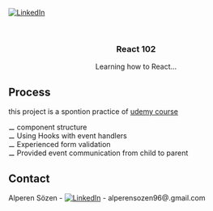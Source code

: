[![LinkedIn][linkedin-shield]][linkedin-url]
<!-- PROJECT LOGO -->
<br />
<p align="center">
  <h3 align="center">React 102</h3>
  <p align="center">
    Learning how to React...
    <br />
  </p>
</p>

<!-- ABOUT THE PROJECT -->
## Process


   this project is a spontion practice of <a target="_blank" href="https://www.udemy.com/course/react-the-complete-guide-incl-redux/learn/lecture/25595970#overview">udemy course</a>
  
 &#x268A; component structure <br/>
 &#x268A; Using Hooks with event handlers <br/>
 &#x268A; Experienced form validation <br/>
 &#x268A; Provided event communication from child to parent <br/>



<!-- CONTACT -->
## Contact

Alperen Sözen - [![LinkedIn][linkedin-shield]][linkedin-url] - alperensozen96@.gmail.com





<!-- https://www.markdownguide.org/basic-syntax/#reference-style-links -->
[linkedin-shield]: https://img.shields.io/badge/-LinkedIn-black.svg?style=flat-square&logo=linkedin&colorB=555
[linkedin-url]: https://www.linkedin.com/in/alperenkarate/
 
